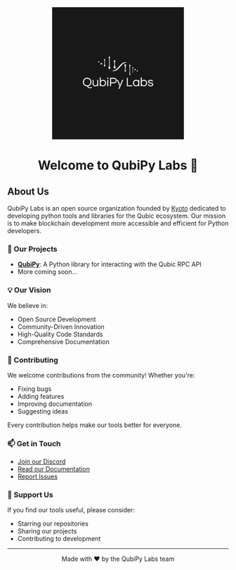 <div align="center">
  <img src="assets/qubipy-labs-logo.png" alt="QubiPy Labs Logo" width="300"/>
  <h1>Welcome to QubiPy Labs 👋</h1>
</div>

## About Us

QubiPy Labs is an open source organization founded by [Kyoto](https://github.com/Mazzya) dedicated to developing python tools and libraries for the Qubic ecosystem. Our mission is to make blockchain development more accessible and efficient for Python developers.

### 🚀 Our Projects

- **[QubiPy](https://github.com/QubiPy-Labs/QubiPy)**: A Python library for interacting with the Qubic RPC API
- More coming soon...

### 💡 Our Vision

We believe in:
- Open Source Development
- Community-Driven Innovation
- High-Quality Code Standards
- Comprehensive Documentation

### 🤝 Contributing

We welcome contributions from the community! Whether you're:
- Fixing bugs
- Adding features
- Improving documentation
- Suggesting ideas

Every contribution helps make our tools better for everyone.

### 📫 Get in Touch

- [Join our Discord](https://discord.gg/qubic)
- [Read our Documentation](https://qubipy.readthedocs.io)
- [Report Issues](https://github.com/QubiPy-Labs/QubiPy/issues)

### 🌟 Support Us

If you find our tools useful, please consider:
- Starring our repositories
- Sharing our projects
- Contributing to development

---

<div align="center">
  Made with ❤️ by the QubiPy Labs team
</div>
